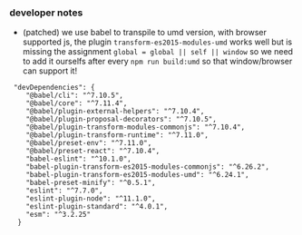 ### developer notes
- (patched) we use babel to transpile to umd version, with browser supported js, the plugin `transform-es2015-modules-umd` works well but is missing the assignment `global = global || self || window` so we need to add it ourselfs after every `npm run build:umd` so that window/browser can support it!
```
 "devDependencies": {
    "@babel/cli": "^7.10.5",
    "@babel/core": "^7.11.4",
    "@babel/plugin-external-helpers": "^7.10.4",
    "@babel/plugin-proposal-decorators": "^7.10.5",
    "@babel/plugin-transform-modules-commonjs": "^7.10.4",
    "@babel/plugin-transform-runtime": "^7.11.0",
    "@babel/preset-env": "^7.11.0",
    "@babel/preset-react": "^7.10.4",
    "babel-eslint": "^10.1.0",
    "babel-plugin-transform-es2015-modules-commonjs": "^6.26.2",
    "babel-plugin-transform-es2015-modules-umd": "^6.24.1",
    "babel-preset-minify": "^0.5.1",
    "eslint": "^7.7.0",
    "eslint-plugin-node": "^11.1.0",
    "eslint-plugin-standard": "^4.0.1",
    "esm": "^3.2.25"
  }

```


